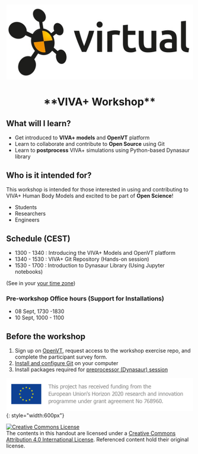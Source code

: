 ![VIRTUAL Logo](img/VIRTUAL_logo_RGB.jpg#center)

<center><h1><b>**VIVA+ Workshop**</b></h1></center>

## **What will I learn?**

- Get introduced to **VIVA+ models** and **OpenVT** platform
- Learn to collaborate and contribute to **Open Source** using Git
- Learn to **postprocess** VIVA+ simulations using Python-based Dynasaur library

## **Who is it intended for?**

This workshop is intended for those interested in using and contributing to VIVA+ Human Body Models and excited to be part of **Open Science**!

- Students
- Researchers
- Engineers

## **Schedule** (CEST)

- 1300 - 1340 : Introducing the VIVA+ Models and OpenVT platform
- 1340 - 1530 : VIVA+ Git Repository (Hands-on session)
- 1530 - 1700 : Introduction to Dynasaur Library (Using Jupyter notebooks)

(See in your [your time zone](https://time.is/1300_10_Sept_2020_in_Gothenburg/EDT/UTC/Melbourne?VIVA___Workshop))

### **Pre-workshop Office hours (Support for Installations)**

- 08 Sept, 1730 -1830
- 10 Sept, 1000 - 1100

## **Before the workshop**

1. Sign up on [OpenVT](https://virtual.openvt.eu/), request access to the workshop exercise repo, and complete the participant survey form.
2. [Install and configure Git](0-setup) on your computer
3. Install packages required for [preprocessor (Dynasaur) session](0-2-jupyter-notebook-setup.md)



![VIRTUAL Funding](img/VIRTUAL_EUFunding.png){: style="width:600px"}

<a rel="license" href="http://creativecommons.org/licenses/by/4.0/"><img alt="Creative Commons License" style="border-width:0" src="https://i.creativecommons.org/l/by/4.0/80x15.png" /></a><br />The contents in this handout are licensed under a <a rel="license" href="http://creativecommons.org/licenses/by/4.0/">Creative Commons Attribution 4.0 International License</a>. Referenced content hold their original license.